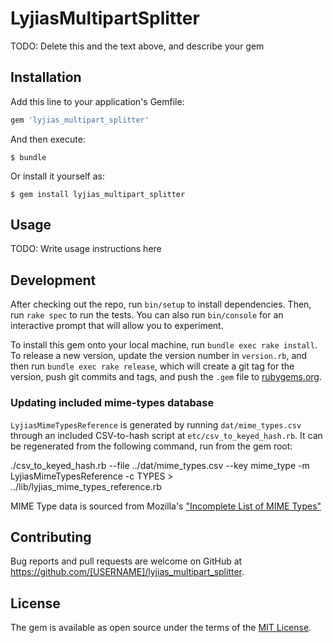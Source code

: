 # LyjiasMultipartSplitter

TODO: Delete this and the text above, and describe your gem

## Installation

Add this line to your application's Gemfile:

```ruby
gem 'lyjias_multipart_splitter'
```

And then execute:

    $ bundle

Or install it yourself as:

    $ gem install lyjias_multipart_splitter

## Usage

TODO: Write usage instructions here

## Development

After checking out the repo, run `bin/setup` to install dependencies. Then, run `rake spec` to run the tests. You can also run `bin/console` for an interactive prompt that will allow you to experiment.

To install this gem onto your local machine, run `bundle exec rake install`. To release a new version, update the version number in `version.rb`, and then run `bundle exec rake release`, which will create a git tag for the version, push git commits and tags, and push the `.gem` file to [rubygems.org](https://rubygems.org).

### Updating included mime-types database
`LyjiasMimeTypesReference` is generated by running `dat/mime_types.csv` through an included CSV-to-hash script at `etc/csv_to_keyed_hash.rb`. It can be regenerated from the following command, run from the gem root:

  ./csv_to_keyed_hash.rb --file ../dat/mime_types.csv --key mime_type -m LyjiasMimeTypesReference -c TYPES > ../lib/lyjias_mime_types_reference.rb

MIME Type data is sourced from Mozilla's ["Incomplete List of MIME Types"](https://developer.mozilla.org/en-US/docs/Web/HTTP/Basics_of_HTTP/MIME_types/Complete_list_of_MIME_types)

## Contributing

Bug reports and pull requests are welcome on GitHub at https://github.com/[USERNAME]/lyjias_multipart_splitter.

## License

The gem is available as open source under the terms of the [MIT License](http://opensource.org/licenses/MIT).

